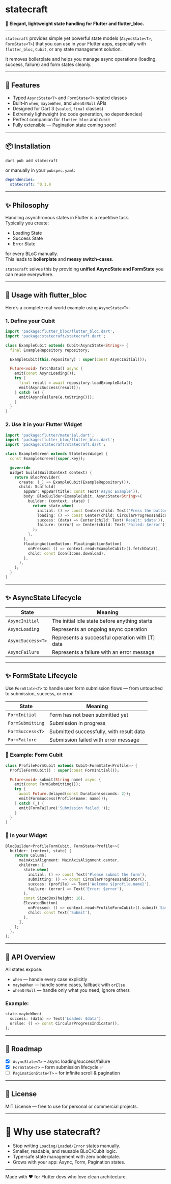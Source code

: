 # statecraft

🎯 **Elegant, lightweight state handling for Flutter and flutter_bloc.**

---

`statecraft` provides simple yet powerful state models (`AsyncState<T>`, `FormState<T>`) that you can use in your Flutter apps, especially with `flutter_bloc`, `Cubit`, or any state management solution.

It removes boilerplate and helps you manage async operations (loading, success, failure) and form states cleanly.

---

## 🚀 Features

- Typed `AsyncState<T>` and `FormState<T>` sealed classes
- Built-in `when`, `maybeWhen`, and `whenOrNull` APIs
- Designed for Dart 3 (`sealed`, `final` classes)
- Extremely lightweight (no code generation, no dependencies)
- Perfect companion for `flutter_bloc` and `Cubit`
- Fully extensible — Pagination state coming soon!

---

## 📦 Installation

```bash
dart pub add statecraft
```

or manually in your `pubspec.yaml`:

```yaml
dependencies:
  statecraft: ^0.1.0
```

---

## ✨ Philosophy

Handling asynchronous states in Flutter is a repetitive task.  
Typically you create:

- Loading State
- Success State
- Error State

for every BLoC manually.  
This leads to **boilerplate** and **messy switch-cases**.

`statecraft` solves this by providing **unified AsyncState<T> and FormState<T>** you can reuse everywhere.

---

## 🧩 Usage with flutter_bloc

Here’s a complete real-world example using `AsyncState<T>`:

### 1. Define your Cubit

```dart
import 'package:flutter_bloc/flutter_bloc.dart';
import 'package:statecraft/statecraft.dart';

class ExampleCubit extends Cubit<AsyncState<String>> {
  final ExampleRepository repository;

  ExampleCubit(this.repository) : super(const AsyncInitial());

  Future<void> fetchData() async {
    emit(const AsyncLoading());
    try {
      final result = await repository.loadExampleData();
      emit(AsyncSuccess(result));
    } catch (e) {
      emit(AsyncFailure(e.toString()));
    }
  }
}
```

### 2. Use it in your Flutter Widget

```dart
import 'package:flutter/material.dart';
import 'package:flutter_bloc/flutter_bloc.dart';
import 'package:statecraft/statecraft.dart';

class ExampleScreen extends StatelessWidget {
  const ExampleScreen({super.key});

  @override
  Widget build(BuildContext context) {
    return BlocProvider(
      create: (_) => ExampleCubit(ExampleRepository()),
      child: Scaffold(
        appBar: AppBar(title: const Text('Async Example')),
        body: BlocBuilder<ExampleCubit, AsyncState<String>>(
          builder: (context, state) {
            return state.when(
              initial: () => const Center(child: Text('Press the button to load data')),
              loading: () => const Center(child: CircularProgressIndicator()),
              success: (data) => Center(child: Text('Result: $data')),
              failure: (error) => Center(child: Text('Failed: $error')),
            );
          },
        ),
        floatingActionButton: FloatingActionButton(
          onPressed: () => context.read<ExampleCubit>().fetchData(),
          child: const Icon(Icons.download),
        ),
      ),
    );
  }
}
```

---

## ✨ AsyncState Lifecycle

| State             | Meaning                                         |
| ----------------- | ----------------------------------------------- |
| `AsyncInitial`    | The initial idle state before anything starts   |
| `AsyncLoading`    | Represents an ongoing async operation           |
| `AsyncSuccess<T>` | Represents a successful operation with [T] data |
| `AsyncFailure`    | Represents a failure with an error message      |

---

## ✨ FormState Lifecycle

Use `FormState<T>` to handle user form submission flows — from untouched to submission, success, or error.

| State            | Meaning                                  |
| ---------------- | ---------------------------------------- |
| `FormInitial`    | Form has not been submitted yet          |
| `FormSubmitting` | Submission in progress                   |
| `FormSuccess<T>` | Submitted successfully, with result data |
| `FormFailure`    | Submission failed with error message     |

### 🔄 Example: Form Cubit

```dart
class ProfileFormCubit extends Cubit<FormState<Profile>> {
  ProfileFormCubit() : super(const FormInitial());

  Future<void> submit(String name) async {
    emit(const FormSubmitting());
    try {
      await Future.delayed(const Duration(seconds: 2));
      emit(FormSuccess(Profile(name: name)));
    } catch (_) {
      emit(FormFailure('Submission failed.'));
    }
  }
}
```

### 🧱 In your Widget

```dart
BlocBuilder<ProfileFormCubit, FormState<Profile>>(
  builder: (context, state) {
    return Column(
      mainAxisAlignment: MainAxisAlignment.center,
      children: [
        state.when(
          initial: () => const Text('Please submit the form'),
          submitting: () => const CircularProgressIndicator(),
          success: (profile) => Text('Welcome ${profile.name}'),
          failure: (error) => Text('Error: $error'),
        ),
        const SizedBox(height: 16),
        ElevatedButton(
          onPressed: () => context.read<ProfileFormCubit>().submit('Samfan'),
          child: const Text('Submit'),
        ),
      ],
    );
  },
);
```

---

## 📜 API Overview

All states expose:

- `when` — handle every case explicitly
- `maybeWhen` — handle some cases, fallback with `orElse`
- `whenOrNull` — handle only what you need, ignore others

### Example:

```dart
state.maybeWhen(
  success: (data) => Text('Loaded: $data'),
  orElse: () => const CircularProgressIndicator(),
);
```

---

## 🚧 Roadmap

- [x] `AsyncState<T>` – async loading/success/failure
- [x] `FormState<T>` – form submission lifecycle ✅
- [ ] `PaginationState<T>` – for infinite scroll & pagination

---

## 📃 License

MIT License — free to use for personal or commercial projects.

---

# 🌟 Why use statecraft?

- Stop writing `Loading/Loaded/Error` states manually.
- Smaller, readable, and reusable BLoC/Cubit logic.
- Type-safe state management with zero boilerplate.
- Grows with your app: Async, Form, Pagination states.

---

Made with ❤️ for Flutter devs who love clean architecture.
